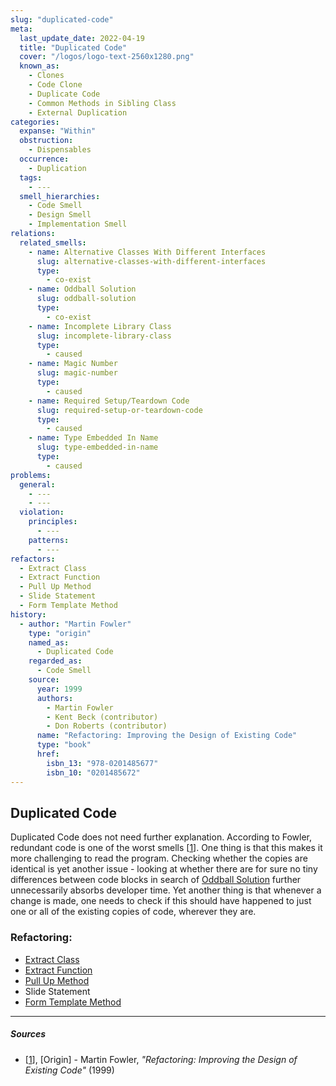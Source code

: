 ```yaml
---
slug: "duplicated-code"
meta:
  last_update_date: 2022-04-19
  title: "Duplicated Code"
  cover: "/logos/logo-text-2560x1280.png"
  known_as:
    - Clones
    - Code Clone
    - Duplicate Code
    - Common Methods in Sibling Class
    - External Duplication
categories:
  expanse: "Within"
  obstruction:
    - Dispensables
  occurrence:
    - Duplication
  tags:
    - ---
  smell_hierarchies:
    - Code Smell
    - Design Smell
    - Implementation Smell
relations:
  related_smells:
    - name: Alternative Classes With Different Interfaces
      slug: alternative-classes-with-different-interfaces
      type:
        - co-exist
    - name: Oddball Solution
      slug: oddball-solution
      type:
        - co-exist
    - name: Incomplete Library Class
      slug: incomplete-library-class
      type:
        - caused
    - name: Magic Number
      slug: magic-number
      type:
        - caused
    - name: Required Setup/Teardown Code
      slug: required-setup-or-teardown-code
      type:
        - caused
    - name: Type Embedded In Name
      slug: type-embedded-in-name
      type:
        - caused
problems:
  general:
    - ---
    - ---
  violation:
    principles:
      - ---
    patterns:
      - ---
refactors:
  - Extract Class
  - Extract Function
  - Pull Up Method
  - Slide Statement
  - Form Template Method
history:
  - author: "Martin Fowler"
    type: "origin"
    named_as:
      - Duplicated Code
    regarded_as:
      - Code Smell
    source:
      year: 1999
      authors:
        - Martin Fowler
        - Kent Beck (contributor)
        - Don Roberts (contributor)
      name: "Refactoring: Improving the Design of Existing Code"
      type: "book"
      href:
        isbn_13: "978-0201485677"
        isbn_10: "0201485672"
---
```


## Duplicated Code

Duplicated Code does not need further explanation. According to Fowler, redundant code is one of the worst smells [[1](#sources)]. One thing is that this makes it more challenging to read the program. Checking whether the copies are identical is yet another issue - looking at whether there are for sure no tiny differences between code blocks in search of [Oddball Solution](./oddball-solution.md) further unnecessarily absorbs developer time. Yet another thing is that whenever a change is made, one needs to check if this should have happened to just one or all of the existing copies of code, wherever they are.

### Refactoring:

- [Extract Class](https://refactoring.guru/extract-class)
- [Extract Function](https://refactoring.guru/extract-method)
- [Pull Up Method](https://refactoring.guru/pull-up-method)
- Slide Statement
- [Form Template Method](https://refactoring.guru/form-template-method)

---

##### Sources

- [[1](#sources)], [Origin] - Martin Fowler, _"Refactoring: Improving the Design of Existing Code"_ (1999)
